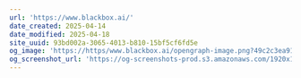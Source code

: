 ```yaml
---
url: 'https://www.blackbox.ai/'
date_created: 2025-04-14
date_modified: 2025-04-18
site_uuid: 93bd002a-3065-4013-b810-15bf5cf6fd5e
og_image: 'https://https/www.blackbox.ai/opengraph-image.png?49c2c3ea917a06c7'
og_screenshot_url: 'https://og-screenshots-prod.s3.amazonaws.com/1920x1080/80/false/15f2bd5aff94769eacb1f3c23f434280d2724970da119e4bb06d5b49759c1208.jpeg'
---
```


